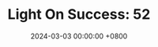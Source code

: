 ---
title: "Light On Success: 52"
date: 2024-03-03 00:00:00 +0800
categories: [Blogging]
tag: [Blogging]
image: https://pbs.twimg.com/media/GHCpPZpWwAAIxD2?format=jpg&name=large
---